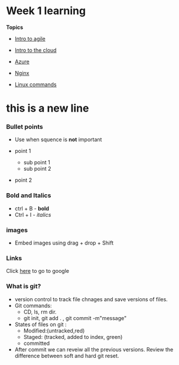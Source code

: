 # Week 1 learning 

**Topics**

* [Intro to agile](agile/README.md)
  
* [Intro to the cloud](Cloud/README.md)

* [Azure](Cloud/Azure.md)

* [Nginx](Cloud/Nginx.md)

* [Linux commands](Cloud/Linux.md)






# this is a new line 

### Bullet points


- Use when squence is **not** important

* point 1 
    * sub point 1
    * sub point 2

* point 2

### Bold and Italics 
* ctrl + B - **bold**
* Ctrl + I - *italics*

### images

* Embed images using drag + drop + Shift 

### Links
Click [here](http://google.com) to go to google



### What is git?
* version control to track file chnages and save versions of files.
* Git commands:
    * CD, ls, rm dir. 
    * git init, git add . , git commit -m"message" 
* States of files on git :
    * Modified:(untracked,red)
    * Staged: (tracked, added to index, green)
    * committed
*  After commit we can reveiw all the previous versions. Review the difference between soft and hard git reset. 
